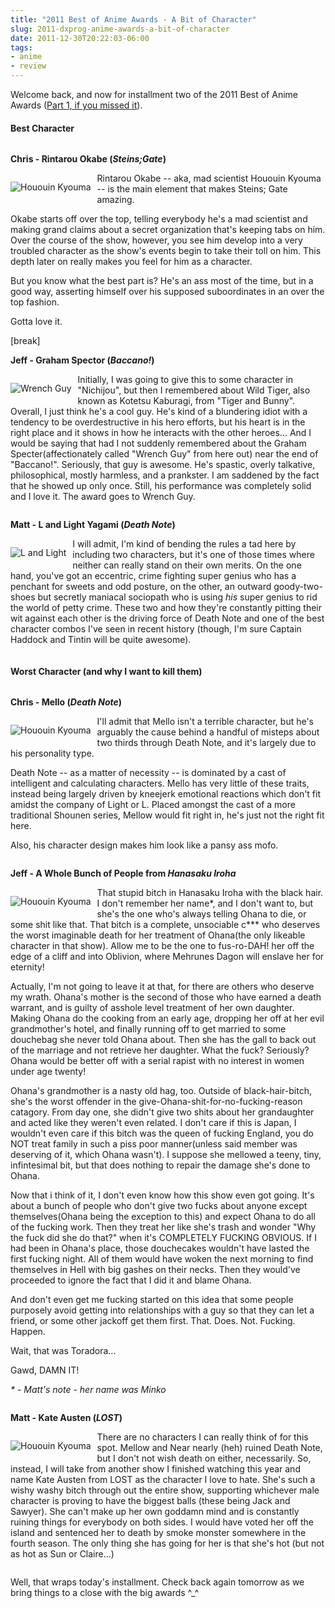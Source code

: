 ```yaml
---
title: "2011 Best of Anime Awards - A Bit of Character"
slug: 2011-dxprog-anime-awards-a-bit-of-character
date: 2011-12-30T20:22:03-06:00
tags:
- anime
- review
---
```

<p>Welcome back, and now for installment two of the 2011 Best of Anime Awards (<a href="http://dxprog.com/entry/2011-best-of-anime-awards" target="_blank">Part 1, if you missed it</a>).</p>
<h4>Best Character</h4>
<div style="overflow:hidden;">
<p><strong>Chris - Rintarou Okabe (<em>Steins;Gate</em>)</strong></p>
<p style="float:left; padding-right:10px;">
	<img src="http://images.dxprog.com/blog/2011_reviews_okarin.jpg" alt="Hououin Kyouma" />
</p>
<p>Rintarou Okabe -- aka, mad scientist Hououin Kyouma -- is the main element that makes Steins; Gate amazing.</p>
<p>Okabe starts off over the top, telling everybody he's a mad scientist and making grand claims about a secret organization that's keeping tabs on him.  Over the course of the show, however, you see him develop into a very troubled character as the show's events begin to take their toll on him.  This depth later on really makes you feel for him as a character.</p>
<p>But you know what the best part is?  He's an ass most of the time, but in a good way, asserting himself over his supposed suboordinates in an over the top fashion.</p>
<p>Gotta love it.</p>
</div>[break]
<div style="overflow:hidden;">
<p><strong>Jeff - Graham Spector (<em>Baccano!</em>)</strong></p>
<p style="float:left; padding-right:10px;">
	<img src="http://images.dxprog.com/blog/2011_reviews_wrench_guy.jpg" alt="Wrench Guy" />
</p>
<p>Initially, I was going to give this to some character in "Nichijou", but then I remembered about Wild Tiger, also known as Kotetsu Kaburagi, from "Tiger and Bunny". Overall, I just think he's a cool guy. He's kind of a blundering idiot with a tendency to be overdestructive in his hero efforts, but his heart is in the right place and it shows in how he interacts with the other heroes... And I would be saying that had I not suddenly remembered about the Graham Specter(affectionately called "Wrench Guy" from here out) near the end of "Baccano!". Seriously, that guy is awesome. He's spastic, overly talkative, philosophical, mostly harmless, and a prankster. I am saddened by the fact that he showed up only once. Still, his performance was completely solid and I love it. The award goes to Wrench Guy.</p>
</div>
<div style="overflow:hidden;">
<p><strong>Matt - L and Light Yagami (<em>Death Note</em>)</strong></p>
<p style="float:left; padding-right:10px;">
	<img src="http://images.dxprog.com/blog/2011_reviews_l_light.jpg" alt="L and Light" />
</p>
<p>I will admit, I'm kind of bending the rules a tad here by including two characters, but it's one of those times where neither can really stand on their own merits. On the one hand, you've got an eccentric, crime fighting super genius who has a penchant for sweets and odd posture, on the other, an outward goody-two-shoes but secretly maniacal sociopath who is using <em>his</em> super genius to rid the world of petty crime. These two and how they're constantly pitting their wit against each other is the driving force of Death Note and one of the best character combos I've seen in recent history (though, I'm sure Captain Haddock and Tintin will be quite awesome).</p>
</div>
<h4>Worst Character (and why I want to kill them)</h4>
<div style="overflow:hidden;">
<p><strong>Chris - Mello (<em>Death Note</em>)</strong></p>
<p style="float:left; padding-right:10px;">
	<img src="http://images.dxprog.com/blog/2011_reviews_mellow.jpg" alt="Hououin Kyouma" />
</p>
<p>I'll admit that Mello isn't a terrible character, but he's arguably the cause behind a handful of misteps about two thirds through Death Note, and it's largely due to his personality type.</p>
<p>Death Note -- as a matter of necessity -- is dominated by a cast of intelligent and calculating characters.  Mello has very little of these traits, instead being largely driven by kneejerk emotional reactions which don't fit amidst the company of Light or L.  Placed amongst the cast of a more traditional Shounen series, Mellow would fit right in, he's just not the right fit here.</p>
<p>Also, his character design makes him look like a pansy ass mofo.</p>
</div>
<div style="overflow:hidden;">
<p><strong>Jeff - A Whole Bunch of People from <em>Hanasaku Iroha</em></strong></p>
<p style="float:left; padding-right:10px;">
	<img src="http://images.dxprog.com/blog/2011_reviews_ohana.jpg" alt="Hououin Kyouma" />
</p>
<p>That stupid bitch in Hanasaku Iroha with the black hair. I don't remember her name*, and I don't want to, but she's the one who's always telling Ohana to die, or some shit like that. That bitch is a complete, unsociable c*** who deserves the worst imaginable death for her treatment of Ohana(the only likeable character in that show). Allow me to be the one to fus-ro-DAH! her off the edge of a cliff and into Oblivion, where Mehrunes Dagon will enslave her for eternity!</p>
<p>Actually, I'm not going to leave it at that, for there are others who deserve my wrath. Ohana's mother is the second of those who have earned a death warrant, and is guilty of asshole level treatment of her own daughter. Making Ohana do the cooking from an early age, dropping her off at her evil grandmother's hotel, and finally running off to get married to some douchebag she never told Ohana about. Then she has the gall to back out of the marriage and not retrieve her daughter. What the fuck? Seriously? Ohana would be better off with a serial rapist with no interest in women under age twenty!</p>
<p>Ohana's grandmother is a nasty old hag, too. Outside of black-hair-bitch, she's the worst offender in the give-Ohana-shit-for-no-fucking-reason catagory. From day one, she didn't give two shits about her grandaughter and acted like they weren't even related. I don't care if this is Japan, I wouldn't even care if this bitch was the queen of fucking England, you do NOT treat family in such a piss poor manner(unless said member was deserving of it, which Ohana wasn't). I suppose she mellowed a teeny, tiny, infintesimal bit, but that does nothing to repair the damage she's done to Ohana.</p>
<p>Now that i think of it, I don't even know how this show even got going. It's about a bunch of people who don't give two fucks about anyone except themselves(Ohana being the exception to this) and expect Ohana to do all of the fucking work. Then they treat her like she's trash and wonder "Why the fuck did she do that?" when it's COMPLETELY FUCKING OBVIOUS. If I had been in Ohana's place, those douchecakes wouldn't have lasted the first fucking night. All of them would have woken the next morning to find themselves in Hell with big gashes on their necks. Then they would've proceeded to ignore the fact that I did it and blame Ohana.</p>
<p>And don't even get me fucking started on this idea that some people purposely avoid getting into relationships with a guy so that they can let a friend, or some other jackoff get them first. That. Does. Not. Fucking. Happen.</p>
<p>Wait, that was Toradora...</p>
<p>Gawd, DAMN IT!</p>
<p><em>* - Matt's note - her name was Minko</em></p>
</div>
<div style="overflow:hidden;">
<p><strong>Matt - Kate Austen (<em>LOST</em>)</strong></p>
<p style="float:left; padding-right:10px;">
	<img src="http://images.dxprog.com/blog/2011_reviews_kate.jpg" alt="Hououin Kyouma" />
</p>
<p>There are no characters I can really think of for this spot. Mellow and Near nearly (heh) ruined Death Note, but I don't not wish death on either, necessarily. So, instead, I will take from another show I finished watching this year and name Kate Austen from LOST as the character I love to hate. She's such a wishy washy bitch through out the entire show, supporting whichever male character is proving to have the biggest balls (these being Jack and Sawyer). She can't make up her own goddamn mind and is constantly ruining things for everybody on both sides. I would have voted her off the island and sentenced her to death by smoke monster somewhere in the fourth season. The only thing she has going for her is that she's hot (but not as hot as Sun or Claire...)</p>
</div>
<p>Well, that wraps today's installment. Check back again tomorrow as we bring things to a close with the big awards ^_^</p>
